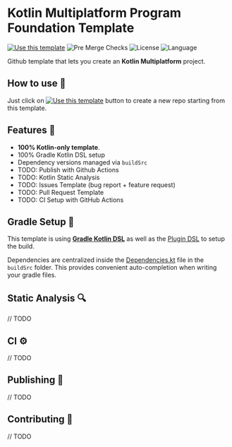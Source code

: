 # Kotlin Multiplatform Program Foundation Template

[![Use this template](https://img.shields.io/badge/from-template-brightgreen?logo=dropbox)](https://github.com/ProgramFoundation/Template/generate) ![Pre Merge Checks](https://github.com/ProgramFoundation/Template/workflows/Pre%20Merge%20Checks/badge.svg)  ![License](https://img.shields.io/github/license/ProgramFoundation/Template.svg) ![Language](https://img.shields.io/github/languages/top/ProgramFoundation/Template?color=blue&logo=kotlin)

Github template that lets you create an **Kotlin Multiplatform** project.

## How to use 👣

Just click on [![Use this template](https://img.shields.io/badge/-Use%20this%20template-brightgreen)](https://github.com/ProgramFoundation/Template/generate) button to create a new repo starting from this template.

## Features 🎨

- **100% Kotlin-only template**.
- 100% Gradle Kotlin DSL setup
- Dependency versions managed via `buildSrc`
- TODO: Publish with Github Actions
- TODO: Kotlin Static Analysis
- TODO: Issues Template (bug report + feature request)
- TODO: Pull Request Template
- TODO: CI Setup with GitHub Actions

## Gradle Setup 🐘

This template is using [**Gradle Kotlin DSL**](https://docs.gradle.org/current/userguide/kotlin_dsl.html) as well as the [Plugin DSL](https://docs.gradle.org/current/userguide/plugins.html#sec:plugins_block) to setup the build.

Dependencies are centralized inside the [Dependencies.kt](buildSrc/src/main/java/Dependencies.kt) file in the `buildSrc` folder. This provides convenient auto-completion when writing your gradle files.

## Static Analysis 🔍

// TODO

## CI ⚙️

// TODO

## Publishing 🚀

// TODO

## Contributing 🤝

// TODO